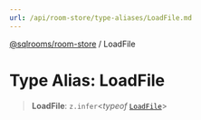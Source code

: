 ```yaml
---
url: /api/room-store/type-aliases/LoadFile.md
---
```

[@sqlrooms/room-store](../index.md) / LoadFile

# Type Alias: LoadFile

> **LoadFile**: `z.infer`<*typeof* [`LoadFile`](../variables/LoadFile.md)>
